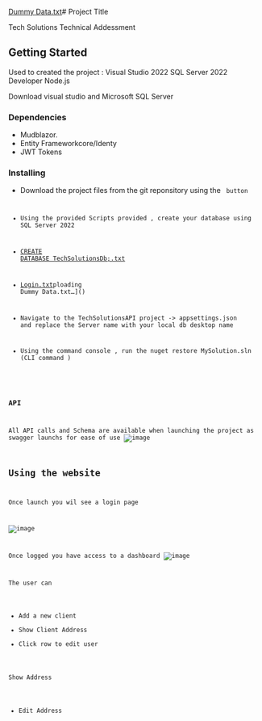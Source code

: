[Dummy Data.txt](https://github.com/user-attachments/files/18199725/Dummy.Data.txt)# Project Title

Tech Solutions Technical Addessment

## Getting Started
Used to created the project :
Visual Studio 2022
SQL Server 2022 Developer
Node.js

Download visual studio and Microsoft SQL Server

### Dependencies
* Mudblazor.
* Entity Frameworkcore/Identy
* JWT Tokens

### Installing
* Download the project files from the git reponsitory using the <Code> button
* Using the provided Scripts provided , create your database using SQL Server 2022
* [CREATE DATABASE TechSolutionsDb;.txt](https://github.com/user-attachments/files/18199186/CREATE.DATABASE.TechSolutionsDb.txt)
* [Login.txt](https://github.com/user-attachments/files/18199726/Login.txt)ploading Dummy Data.txt…]()

* Navigate to the TechSolutionsAPI project -> appsettings.json and replace the Server name with your local db desktop name
* Using the command console , run the nuget restore MySolution.sln (CLI command ) 

### API
All API calls and Schema are available when launching the project as swagger launchs for ease of use
![image](https://github.com/user-attachments/assets/9d4618ff-9642-47a9-b139-ce340cd9bb38)


## Using the website
Once launch you wil see a login page 

![image](https://github.com/user-attachments/assets/5c055594-0ebe-411e-84b3-3d2c586d1ce3)

Once logged you have access to a dashboard 
![image](https://github.com/user-attachments/assets/ecbb1082-88e6-4146-bfc3-3e6fc9d8b66c)

The user can 
- Add a new client
- Show Client Address
- Click row to edit user

Show Address
- Edit Address
